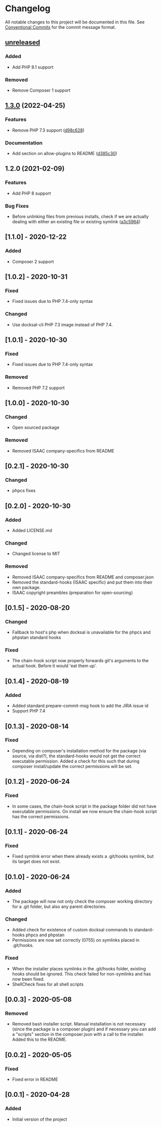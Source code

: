 # Changelog 

All notable changes to this project will be documented in this file. See [Conventional Commits](https://www.conventionalcommits.org) for the commit message format.

## [unreleased]()

### Added

* Add PHP 8.1 support

### Removed

* Remove Composer 1 support

## [1.3.0](https://github.com/isaaceindhoven/composer-git-hooks/compare/v1.2.0...v1.3.0) (2022-04-25)


### Features

* Remove PHP 7.3 support ([d98c628](https://github.com/isaaceindhoven/composer-git-hooks/commit/d98c62818557657279949a640d2c4c068a7fb50d))


### Documentation

* Add section on allow-plugins to README ([d385c30](https://github.com/isaaceindhoven/composer-git-hooks/commit/d385c303c80ae6e23e0d9d923cf9fc7309a9dc53))

## 1.2.0 (2021-02-09)

### Features

* Add PHP 8 support

### Bug Fixes

* Before unlinking files from previous installs, check if we are actually dealing with either an existing file or existing symlink ([a3c5964](https://github.com/isaaceindhoven/composer-git-hooks/commit/a3c596443639cd71b9a8b1132bc20a8504574651))

## [1.1.0] - 2020-12-22
### Added
- Composer 2 support

## [1.0.2] - 2020-10-31
### Fixed
- Fixed issues due to PHP 7.4-only syntax

### Changed
- Use docksal-cli PHP 7.3 image instead of PHP 7.4.

## [1.0.1] - 2020-10-30
### Fixed
- Fixed issues due to PHP 7.4-only syntax

### Removed
- Removed PHP 7.2 support

## [1.0.0] - 2020-10-30
### Changed
- Open sourced package

### Removed
- Removed ISAAC company-specifics from README

## [0.2.1] - 2020-10-30
### Changed
- phpcs fixes

## [0.2.0] - 2020-10-30
### Added
- Added LICENSE.md

### Changed
- Changed license to MIT

### Removed
- Removed ISAAC company-specifics from README and composer.json
- Removed the standard-hooks (ISAAC specific) and put them into their own package.
- ISAAC copyright preambles (preparation for open-sourcing)

## [0.1.5] - 2020-08-20
### Changed
- Fallback to host's php when docksal is unavailable for the phpcs and phpstan standard hooks 

### Fixed
- The chain-hook script now properly forwards git's arguments to the actual hook. Before it would 'eat them up'.

## [0.1.4] - 2020-08-19
### Added
- Added standard prepare-commit-msg hook to add the JIRA issue id
- Support PHP 7.4

## [0.1.3] - 2020-08-14
### Fixed
- Depending on composer's installation method for the package (via source, via dist?), the standard-hooks would not get the correct executable permission. Added a check for this such that during composer install/update the correct permissions will be set.  

## [0.1.2] - 2020-06-24
### Fixed
- In some cases, the chain-hook script in the package folder did not have executable permissions. On install we now ensure the chain-hook script has the correct permissions.

## [0.1.1] - 2020-06-24
### Fixed
- Fixed symlink error when there already exists a .git/hooks symlink, but its target does not exist.

## [0.1.0] - 2020-06-24
### Added
- The package will now not only check the composer working directory for a .git folder, but also any parent directories.

### Changed
- Added check for existence of custom docksal commands to standard-hooks phpcs and phpstan
- Permissions are now set correctly (0755) on symlinks placed in .git/hooks. 

### Fixed
- When the installer places symlinks in the .git/hooks folder, existing hooks should be ignored. This check failed for non-symlinks and has now been fixed.
- ShellCheck fixes for all shell scripts

## [0.0.3] - 2020-05-08
### Removed
- Removed bash installer script. Manual installation is not necessary (since the package is a composer plugin) and if necessary you can add a "scripts" section in the composer.json with a call to the installer. Added this to the README.

## [0.0.2] - 2020-05-05
### Fixed
- Fixed error in README

## [0.0.1] - 2020-04-28
### Added
- Initial version of the project
